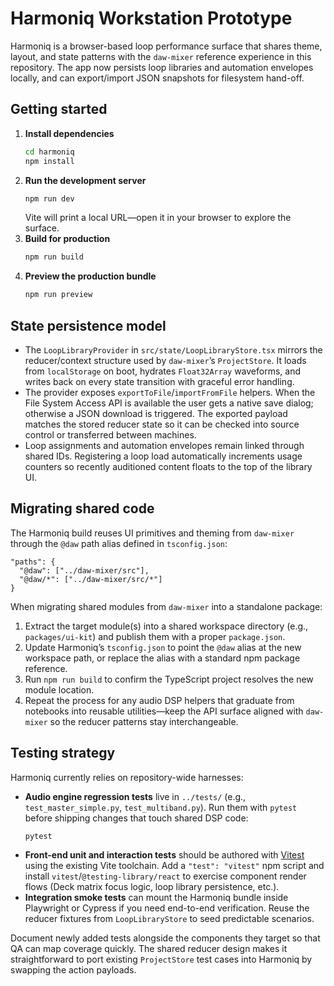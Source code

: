 # Harmoniq Workstation Prototype

Harmoniq is a browser-based loop performance surface that shares theme, layout, and state patterns with the `daw-mixer` reference experience in this repository. The app now persists loop libraries and automation envelopes locally, and can export/import JSON snapshots for filesystem hand-off.

## Getting started

1. **Install dependencies**
   ```bash
   cd harmoniq
   npm install
   ```
2. **Run the development server**
   ```bash
   npm run dev
   ```
   Vite will print a local URL—open it in your browser to explore the surface.
3. **Build for production**
   ```bash
   npm run build
   ```
4. **Preview the production bundle**
   ```bash
   npm run preview
   ```

## State persistence model

- The `LoopLibraryProvider` in `src/state/LoopLibraryStore.tsx` mirrors the reducer/context structure used by `daw-mixer`’s `ProjectStore`. It loads from `localStorage` on boot, hydrates `Float32Array` waveforms, and writes back on every state transition with graceful error handling.
- The provider exposes `exportToFile`/`importFromFile` helpers. When the File System Access API is available the user gets a native save dialog; otherwise a JSON download is triggered. The exported payload matches the stored reducer state so it can be checked into source control or transferred between machines.
- Loop assignments and automation envelopes remain linked through shared IDs. Registering a loop load automatically increments usage counters so recently auditioned content floats to the top of the library UI.

## Migrating shared code

The Harmoniq build reuses UI primitives and theming from `daw-mixer` through the `@daw` path alias defined in `tsconfig.json`:

```
"paths": {
  "@daw": ["../daw-mixer/src"],
  "@daw/*": ["../daw-mixer/src/*"]
}
```

When migrating shared modules from `daw-mixer` into a standalone package:

1. Extract the target module(s) into a shared workspace directory (e.g., `packages/ui-kit`) and publish them with a proper `package.json`.
2. Update Harmoniq’s `tsconfig.json` to point the `@daw` alias at the new workspace path, or replace the alias with a standard npm package reference.
3. Run `npm run build` to confirm the TypeScript project resolves the new module location.
4. Repeat the process for any audio DSP helpers that graduate from notebooks into reusable utilities—keep the API surface aligned with `daw-mixer` so the reducer patterns stay interchangeable.

## Testing strategy

Harmoniq currently relies on repository-wide harnesses:

- **Audio engine regression tests** live in `../tests/` (e.g., `test_master_simple.py`, `test_multiband.py`). Run them with `pytest` before shipping changes that touch shared DSP code:
  ```bash
  pytest
  ```
- **Front-end unit and interaction tests** should be authored with [Vitest](https://vitest.dev/) using the existing Vite toolchain. Add a `"test": "vitest"` npm script and install `vitest`/`@testing-library/react` to exercise component render flows (Deck matrix focus logic, loop library persistence, etc.).
- **Integration smoke tests** can mount the Harmoniq bundle inside Playwright or Cypress if you need end-to-end verification. Reuse the reducer fixtures from `LoopLibraryStore` to seed predictable scenarios.

Document newly added tests alongside the components they target so that QA can map coverage quickly. The shared reducer design makes it straightforward to port existing `ProjectStore` test cases into Harmoniq by swapping the action payloads.
